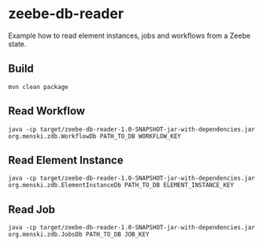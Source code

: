 # zeebe-db-reader

Example how to read element instances, jobs and workflows from a Zeebe state.

## Build

```
mvn clean package
```

## Read Workflow

```
java -cp target/zeebe-db-reader-1.0-SNAPSHOT-jar-with-dependencies.jar org.menski.zdb.WorkflowDb PATH_TO_DB WORKFLOW_KEY
```

## Read Element Instance

```
java -cp target/zeebe-db-reader-1.0-SNAPSHOT-jar-with-dependencies.jar org.menski.zdb.ElementInstanceDb PATH_TO_DB ELEMENT_INSTANCE_KEY
```

## Read Job

```
java -cp target/zeebe-db-reader-1.0-SNAPSHOT-jar-with-dependencies.jar org.menski.zdb.JobsDb PATH_TO_DB JOB_KEY
```

